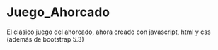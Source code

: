 # Juego_Ahorcado
El clásico juego del ahorcado, ahora creado con javascript, html y css (además de bootstrap 5.3)
